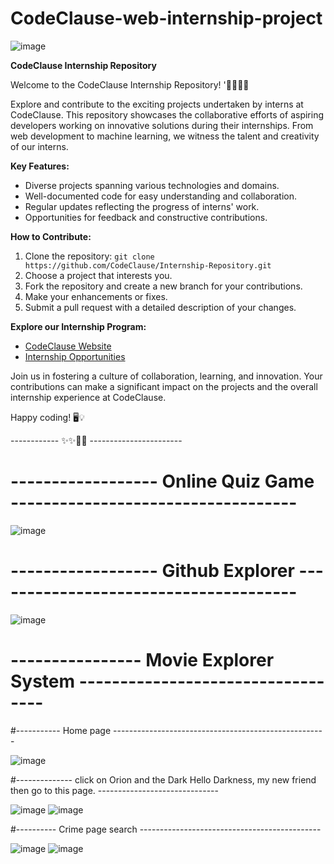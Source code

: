 # CodeClause-web-internship-project
![image](https://github.com/SumitKumargiri/CodeClause-web-internship-project/assets/96234273/284f31ac-66b8-43e0-b82c-cb7bbcb06123)

**CodeClause Internship Repository**

Welcome to the CodeClause Internship Repository! '🚀🚀📌📌

Explore and contribute to the exciting projects undertaken by interns at CodeClause. This repository showcases the collaborative efforts of aspiring developers working on innovative solutions during their internships. From web development to machine learning, we witness the talent and creativity of our interns.

**Key Features:**
- Diverse projects spanning various technologies and domains.
- Well-documented code for easy understanding and collaboration.
- Regular updates reflecting the progress of interns' work.
- Opportunities for feedback and constructive contributions.

**How to Contribute:**
1. Clone the repository: `git clone https://github.com/CodeClause/Internship-Repository.git`
2. Choose a project that interests you.
3. Fork the repository and create a new branch for your contributions.
4. Make your enhancements or fixes.
5. Submit a pull request with a detailed description of your changes.

**Explore our Internship Program:**
- [CodeClause Website](https://www.codeclause.com)
- [Internship Opportunities](https://www.codeclause.com/careers/internships)

Join us in fostering a culture of collaboration, learning, and innovation. Your contributions can make a significant impact on the projects and the overall internship experience at CodeClause.

Happy coding! 🖥️💡

------------ ✨✨🏅🏅 -----------------------

# ------------------  Online Quiz Game  -----------------------------------

![image](https://github.com/SumitKumargiri/CodeClause-web-internship-project/assets/96234273/59ab76f1-a31f-4732-9907-c6c02b488140)



# ------------------  Github Explorer  --------------------------------------

![image](https://github.com/SumitKumargiri/CodeClause-web-internship-project/assets/96234273/0eaf2e95-5225-45d4-881b-9193f678789c)


#   ----------------   Movie Explorer System ----------------------------------

#----------- Home page -----------------------------------------------------


![image](https://github.com/SumitKumargiri/CodeClause-web-internship-project/assets/96234273/ef12a666-cafa-4f9f-8f44-4922a1dc199b)


#-------------- click on Orion and the Dark Hello Darkness, my new friend then go to this page. ------------------------------

![image](https://github.com/SumitKumargiri/CodeClause-web-internship-project/assets/96234273/0c2a2004-caff-4e73-8bcc-276ba0f5979e)
![image](https://github.com/SumitKumargiri/CodeClause-web-internship-project/assets/96234273/9a8a4ac7-62f2-40d8-80ec-a484bcb03e9e)



#---------- Crime page search ---------------------------------------------


![image](https://github.com/SumitKumargiri/CodeClause-web-internship-project/assets/96234273/f0265c3f-8250-4f3a-a485-a55593d5118f)
![image](https://github.com/SumitKumargiri/CodeClause-web-internship-project/assets/96234273/0ac12d63-9f60-44a1-a466-bc3aa4b7e35f)

